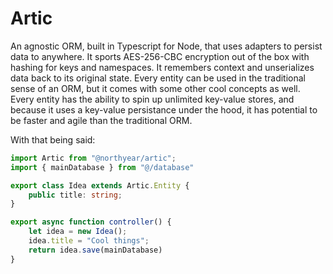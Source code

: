 # Artic

An agnostic ORM, built in Typescript for Node, that uses adapters to persist data to anywhere. It sports AES-256-CBC encryption out of the box with hashing for keys and namespaces. It remembers context and unserializes data back to its original state. Every entity can be used in the traditional sense of an ORM, but it comes with some other cool concepts as well. Every entity has the ability to spin up unlimited key-value stores, and because it uses a key-value persistance under the hood, it has potential to be faster and agile than the traditional ORM. 


With that being said:
```ts
import Artic from "@northyear/artic";
import { mainDatabase } from "@/database"

export class Idea extends Artic.Entity {
    public title: string;
}

export async function controller() {
    let idea = new Idea();
    idea.title = "Cool things";
    return idea.save(mainDatabase)
}
```